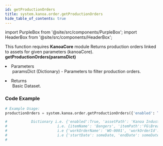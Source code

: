 ```yaml
---
id: getProductionOrders
title: system.kanoa.order.getProductionOrders
hide_table_of_contents: true
---
```


import PurpleBox from '@site/src/components/PurpleBox';
import HeaderBox from '@site/src/components/HeaderBox';

<PurpleBox>This function requires <b>KanoaCore</b> module</PurpleBox>
<HeaderBox header="Description">Returns production orders linked to assets for given parameters (kanoaCore).</HeaderBox>
<HeaderBox header="Syntax">
    <b>getProductionOrders(paramsDict)</b>
    <li>Parameters <br />
        <ul>paramsDict (Dictionary) - Parameters to filter production orders.</ul>
    </li>
    <li>Returns <br />
        <ul>Basic Dataset.</ul>
    </li>
</HeaderBox>

### Code Example

```python
# Example Usage:
productionOrders = system.kanoa.order.getProductionOrders({'enabled': True, 'assetPath': 'Kanoa Industries%', ...})

#			Dictionary i.e. {'enabled':True, 'assetPath': 'Kanoa Industries%', 'assetId': 1, 'assetIdList':[1,2], 'itemSourceId':[1]}
#						i.e. {itemName': 'Bangers', 'itemPath':'FG\Bread%', 'itemId':1, 'itemIdList':[1,2,3], 'itemClassName': 'Bread%', itemClassId':1, 'itemClassIdList':[1,2,3]}
#						i.e {'workOrderName': 'WO-0001', 'workOrderId': 1, 'workOrderStatusList: ['Released'], 'workOrderStatusName' = ['In Progress'']}
#						i.e {'startDate': someDate, 'endDate': someDate}
#